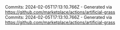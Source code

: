 Commits: 2024-02-05T17:13:10.766Z - Generated via https://github.com/marketplace/actions/artificial-grass
<br>
Commits: 2024-02-05T17:13:10.766Z - Generated via https://github.com/marketplace/actions/artificial-grass
<br>
